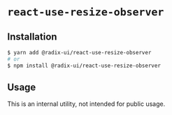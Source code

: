 # `react-use-resize-observer`

## Installation

```sh
$ yarn add @radix-ui/react-use-resize-observer
# or
$ npm install @radix-ui/react-use-resize-observer
```

## Usage

This is an internal utility, not intended for public usage.
